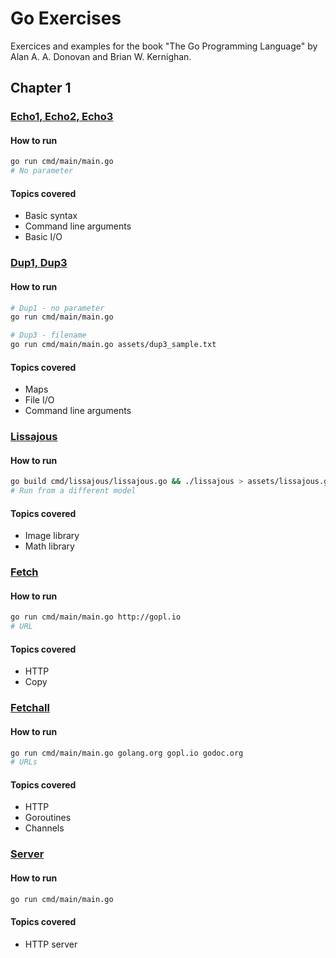 # Go Exercises

Exercices and examples for the book "The Go Programming Language" by Alan A. A. Donovan and Brian W. Kernighan.

## Chapter 1

### [Echo1, Echo2, Echo3](internal/ch1/echo.go)

#### How to run

```bash
go run cmd/main/main.go
# No parameter
```

#### Topics covered

- Basic syntax
- Command line arguments
- Basic I/O

### [Dup1, Dup3](internal/ch1/dup.go)

#### How to run

```bash
# Dup1 - no parameter
go run cmd/main/main.go

# Dup3 - filename
go run cmd/main/main.go assets/dup3_sample.txt
```

#### Topics covered

- Maps
- File I/O
- Command line arguments

### [Lissajous](internal/ch1/lissajous.go)

#### How to run

```bash
go build cmd/lissajous/lissajous.go && ./lissajous > assets/lissajous.gif
# Run from a different model
```

#### Topics covered

- Image library
- Math library

### [Fetch](internal/ch1/fetch.go)

#### How to run

```bash
go run cmd/main/main.go http://gopl.io
# URL
```

#### Topics covered

- HTTP
- Copy

### [Fetchall](internal/ch1/fetchall.go)

#### How to run

```bash
go run cmd/main/main.go golang.org gopl.io godoc.org
# URLs
```

#### Topics covered

- HTTP
- Goroutines
- Channels

### [Server](internal/ch1/server.go)

#### How to run

```bash
go run cmd/main/main.go
```

#### Topics covered

- HTTP server
